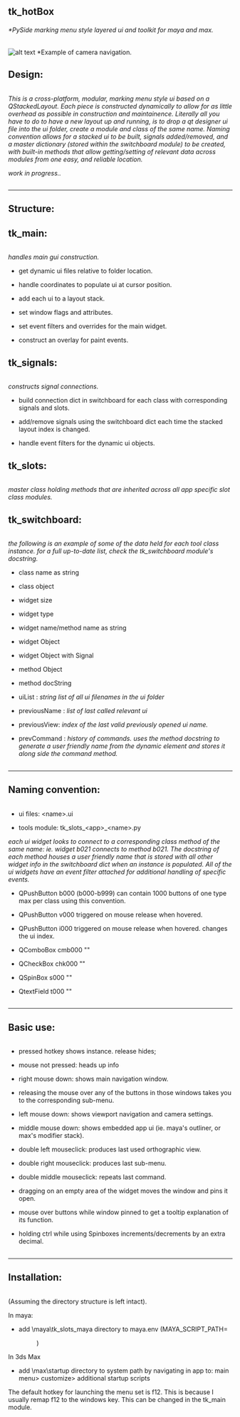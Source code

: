 ## tk_hotBox
###### *PySide marking menu style layered ui and toolkit for maya and max.


![alt text](https://raw.githubusercontent.com/m3trik/tk_hotBox/master/docs/Screenshot-Camera_navigation.jpg)
*Example of camera navigation.



## Design:
######
*This is a cross-platform, modular, marking menu style ui based on a QStackedLayout. Each piece is constructed dynamically
to allow for as little overhead as possible in construction and maintainence. Literally all you have to do to have 
a new layout up and running, is to drop a qt designer ui file into the ui folder, create a module and class of the 
same name. Naming convention allows for a stacked ui to be built, signals added/removed, and a master dictionary 
(stored within the switchboard module) to be created, with built-in methods that allow getting/setting of relevant data
across modules from one easy, and reliable location.*

*work in progress..*

##
-----------------------------------------------
 Structure:
-----------------------------------------------

## tk_main: 
######
*handles main gui construction.*

* get dynamic ui files relative to folder location.

* handle coordinates to populate ui at cursor position.

* add each ui to a layout stack.

* set window flags and attributes.

* set event filters and overrides for the main widget.

* construct an overlay for paint events.


## tk_signals: 
######
*constructs signal connections.*

* build connection dict in switchboard for each class with corresponding signals and slots.

* add/remove signals using the switchboard dict each time the stacked layout index is changed.

* handle event filters for the dynamic ui objects.


## tk_slots: 
######
*master class holding methods that are inherited across all app specific slot class modules.*



## tk_switchboard: 
######
*the following is an example of some of the data held for each tool class instance.*
*for a full up-to-date list, check the tk_switchboard module's docstring.*

* class name as string

* class object

* widget size

* widget type

* widget name/method name as string

* widget Object

* widget Object with Signal

* method Object

* method docString

* uiList : *string list of all ui filenames in the ui folder*

* previousName : *list of last called relevant ui*

* previousView: *index of the last valid previously opened ui name.*

* prevCommand : *history of commands. uses the method docstring to generate a user friendly name from the dynamic element and stores it along side the command method.*



##
-----------------------------------------------
 Naming convention:
-----------------------------------------------

######
* ui files:     \<name\>.ui
 
* tools module: tk_slots_\<app\>_\<name\>.py
 


*each ui widget looks to connect to a corresponding class method of the same name: ie. widget b021 connects to method b021. The docstring of each method houses a user friendly name that is stored with all other widget info in the switchboard dict when an
instance is populated. All of the ui widgets have an event filter attached for additional handling of specific events.*

* QPushButton   b000    (b000-b999) can contain 1000 buttons of one type max per class using this convention.

* QPushButton   v000    triggered on mouse release when hovered.

* QPushButton   i000    triggered on mouse release when hovered. changes the ui index.

* QComboBox     cmb000  ""

* QCheckBox     chk000  ""

* QSpinBox      s000    ""

* QtextField    t000    ""




##
-----------------------------------------------
 Basic use:
-----------------------------------------------

######
* pressed hotkey shows instance. release hides;

* mouse not pressed: heads up info

* right mouse down: shows main navigation window.

* releasing the mouse over any of the buttons in those windows takes you to the corresponding sub-menu.

* left mouse down: shows viewport navigation and camera settings.

* middle mouse down: shows embedded app ui (ie. maya's outliner, or max's modifier stack).

* double left mouseclick: produces last used orthographic view.

* double right mouseclick: produces last sub-menu.

* double middle mouseclick: repeats last command.

* dragging on an empty area of the widget moves the window and pins it open.

* mouse over buttons while window pinned to get a tooltip explanation of its function.

* holding ctrl while using Spinboxes increments/decrements by an extra decimal.




##
-----------------------------------------------
 Installation:
-----------------------------------------------
######
(Assuming the directory structure is left intact).

In maya:
* add \maya\tk_slots_maya directory to maya.env
 (MAYA_SCRIPT_PATH=<dir>)
 
In 3ds Max
* add \max\startup directory to system path by navigating in app to:
 main menu> customize> additional startup scripts
 
The default hotkey for launching the menu set is f12. This is because I usually remap f12 to the windows key. This can be changed in the tk_main module.
